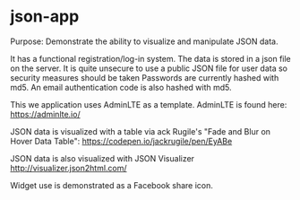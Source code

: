 # json-app

Purpose: Demonstrate the ability to visualize and manipulate JSON data.

It has a functional registration/log-in system. The data is stored in a json file on the server.
It is quite unsecure to use a public JSON file for user data so security measures should be taken
Passwords are currently hashed with md5.
An email authentication code is also hashed with md5.


This we application uses AdminLTE as a template. AdminLTE is found here:
https://adminlte.io/

JSON data is visualized with a table via  ack Rugile's "Fade and Blur on Hover Data Table":
https://codepen.io/jackrugile/pen/EyABe

JSON data is also visualized with JSON Visualizer 
http://visualizer.json2html.com/

Widget use is demonstrated as a Facebook share icon.
